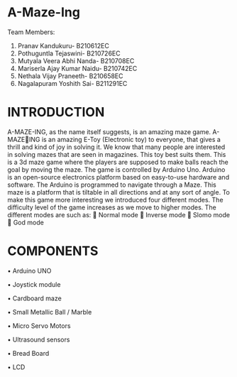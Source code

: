 # A-Maze-Ing
Team Members:
1) Pranav Kandukuru- B210612EC
2) Pothuguntla Tejaswini- B210726EC
3) Mutyala Veera Abhi Nanda- B210708EC
4) Mariserla Ajay Kumar Naidu- B210742EC
5) Nethala Vijay Praneeth- B210658EC
6) Nagalapuram Yoshith Sai- B211291EC

# INTRODUCTION
A-MAZE-ING, as the name itself suggests, is an amazing maze game. A-MAZEING is an amazing E-Toy (Electronic toy) to everyone, that gives a thrill and kind 
of joy in solving it. We know that many people are interested in solving mazes that 
are seen in magazines. This toy best suits them. This is a 3d maze game where the 
players are supposed to make balls reach the goal by moving the maze. The game is 
controlled by Arduino Uno. Arduino is an open-source electronics platform based 
on easy-to-use hardware and software. The Arduino is programmed to navigate 
through a Maze. This maze is a platform that is tiltable in all directions and at any 
sort of angle.
To make this game more interesting we introduced four different modes. The 
difficulty level of the game increases as we move to higher modes. The different 
modes are such as: 
➢ Normal mode
➢ Inverse mode
➢ Slomo mode
➢ God mode

# COMPONENTS
• Arduino UNO

• Joystick module

• Cardboard maze

• Small Metallic Ball / Marble

• Micro Servo Motors

• Ultrasound sensors

• Bread Board

• LCD
